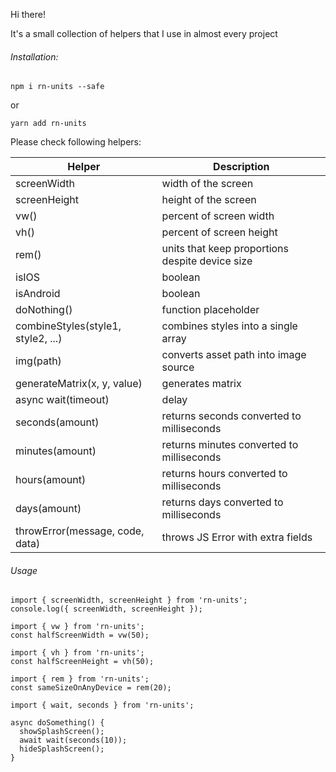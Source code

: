 Hi there!

It's a small collection of helpers that I use in almost every project

###### Installation:

`npm i rn-units --safe`

or

`yarn add rn-units`

Please check following helpers:

| Helper | Description |
| --- | --- |
| screenWidth | width of the screen |
| screenHeight | height of the screen |
| vw() | percent of screen width | 
| vh() | percent of screen height | 
| rem() | units that keep proportions despite device size |
| isIOS | boolean |
| isAndroid | boolean |
| doNothing() | function placeholder |
| combineStyles(style1, style2, ...) | combines styles into a single array |
| img(path) | converts asset path into image source |
| generateMatrix(x, y, value) | generates matrix
| async wait(timeout) | delay |
| seconds(amount) | returns seconds converted to milliseconds |
| minutes(amount) | returns minutes converted to milliseconds |
| hours(amount) | returns hours converted to milliseconds |
| days(amount) | returns days converted to milliseconds |
| throwError(message, code, data) | throws JS Error with extra fields |

###### Usage

```
import { screenWidth, screenHeight } from 'rn-units';
console.log({ screenWidth, screenHeight });
```

```
import { vw } from 'rn-units';
const halfScreenWidth = vw(50);
```

```
import { vh } from 'rn-units';
const halfScreenHeight = vh(50);
```

```
import { rem } from 'rn-units';
const sameSizeOnAnyDevice = rem(20);
```

```
import { wait, seconds } from 'rn-units';

async doSomething() {
  showSplashScreen();
  await wait(seconds(10));
  hideSplashScreen();
}
```
